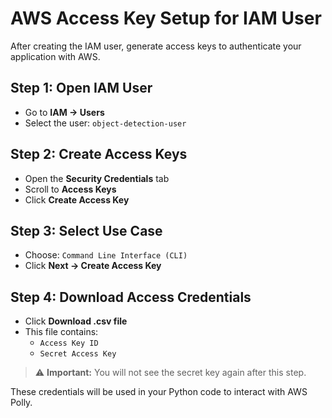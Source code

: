 # AWS Access Key Setup for IAM User

After creating the IAM user, generate access keys to authenticate your application with AWS.

## Step 1: Open IAM User
- Go to **IAM → Users**
- Select the user: `object-detection-user`

## Step 2: Create Access Keys
- Open the **Security Credentials** tab
- Scroll to **Access Keys**
- Click **Create Access Key**

## Step 3: Select Use Case
- Choose: `Command Line Interface (CLI)`
- Click **Next → Create Access Key**

## Step 4: Download Access Credentials
- Click **Download .csv file**
- This file contains:
  - `Access Key ID`
  - `Secret Access Key`
> ⚠️ **Important:** You will not see the secret key again after this step.

These credentials will be used in your Python code to interact with AWS Polly.

